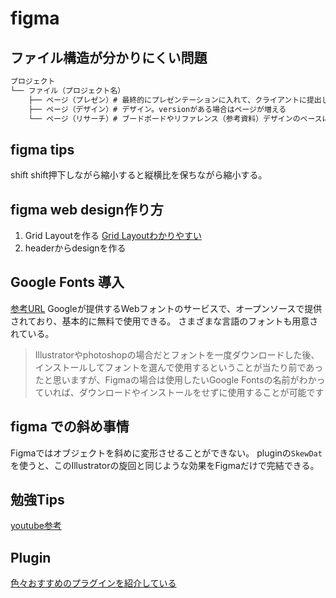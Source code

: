 # figma

## ファイル構造が分かりにくい問題

```sh
プロジェクト
└── ファイル（プロジェクト名）
    ├── ページ（プレゼン）# 最終的にプレゼンテーションに入れて、クライアントに提出しコメントのやり取りをする。
    ├── ページ（デザイン）# デザイン。versionがある場合はページが増える
    └── ページ（リサーチ）# ブードボードやリファレンス（参考資料）デザインのベースになるコンセプトになるような画像を突っ込む
```

## figma tips

shift
shift押下しながら縮小すると縦横比を保ちながら縮小する。


## figma web design作り方

1. Grid Layoutを作る
[Grid Layoutわかりやすい](https://note.com/kayo_design/n/nbeddf8975a8b)
2. headerからdesignを作る

## Google Fonts 導入

[参考URL](https://note.com/wakaaaa/n/n524dc609f909)
Googleが提供するWebフォントのサービスで、オープンソースで提供されており、基本的に無料で使用できる。
さまざまな言語のフォントも用意されている。
>Illustratorやphotoshopの場合だとフォントを一度ダウンロードした後、インストールしてフォントを選んで使用するということが当たり前であったと思いますが、Figmaの場合は使用したいGoogle Fontsの名前がわかっていれば、ダウンロードやインストールをせずに使用することが可能です

## figma での斜め事情

Figmaではオブジェクトを斜めに変形させることができない。
pluginの`SkewDat`を使うと、このIllustratorの旋回と同じような効果をFigmaだけで完結できる。


## 勉強Tips

[youtube参考](https://www.youtube.com/watch?v=JuaXJ4DgItY)



## Plugin

[色々おすすめのプラグインを紹介している](https://wentz-design.com/post/figma-how-to-use-plugins/)

